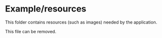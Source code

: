 # Example/resources

This folder contains resources (such as images) needed by the application. 

This file can be removed.
